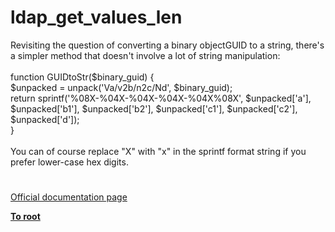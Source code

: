 # ldap_get_values_len



Revisiting the question of converting a binary objectGUID to a string, there&apos;s a simpler method that doesn&apos;t involve a lot of string manipulation:<br><br>function GUIDtoStr($binary_guid) {<br>  $unpacked = unpack(&apos;Va/v2b/n2c/Nd&apos;, $binary_guid);<br>  return sprintf(&apos;%08X-%04X-%04X-%04X-%04X%08X&apos;, $unpacked[&apos;a&apos;], $unpacked[&apos;b1&apos;], $unpacked[&apos;b2&apos;], $unpacked[&apos;c1&apos;], $unpacked[&apos;c2&apos;], $unpacked[&apos;d&apos;]);<br>}<br><br>You can of course replace "X" with "x" in the sprintf format string if you prefer lower-case hex digits.  

#

[Official documentation page](https://www.php.net/manual/en/function.ldap-get-values-len.php)

**[To root](/README.md)**